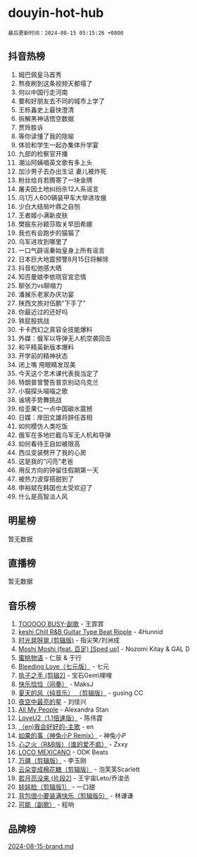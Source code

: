 # douyin-hot-hub

`最后更新时间：2024-08-15 05:15:26 +0800`

## 抖音热榜

1. 姆巴佩皇马首秀
1. 熬夜刷到这条视频天都塌了
1. 何以中国行走河南
1. 要和好朋友去不同的城市上学了
1. 王栎鑫史上最快澄清
1. 拆解黑神话悟空数据
1. 贾玲胜诉
1. 等你读懂了我的隐喻
1. 体验和学生一起办集体升学宴
1. 九部的检察官开播
1. 潮汕阿姨唱英文歌有多上头
1. 加沙男子去办出生证 妻儿被炸死
1. 粉丝给肖若腾寄了一块金牌
1. 屠夫因土地纠纷杀12人系谣言
1. 乌1万人600辆装甲车大举进攻俄
1. 少白大结局叶鼎之自刎
1. 王者姬小满新皮肤
1. 樊振东孙颖莎取关早田希娜
1. 我也有会跑步的猫猫了
1. 乌军进攻到哪里了
1. 一口气辟谣秦始皇身上所有谣言
1. 日本巨大地震预警8月15日将解除
1. 抖音松弛感大晒
1. 知否曼娘李依晓官宣恋情
1. 聊张力vs聊缩力
1. 潘展乐老家办庆功宴
1. 陕西文旅对伍鹏“下手了”
1. 你最近过的还好吗
1. 铁屁股挑战
1. 卡卡西幻之真容全技能爆料
1. 外媒：俄军以导弹无人机空袭回击
1. 和平精英新版本爆料
1. 开学前的精神状态
1. 闭上嘴 用眼睛发现美
1. 今天这个艺术课代表我当定了
1. 特朗普曾警告普京别动乌克兰
1. 小猫探头喵喵之歌
1. 谧境手势舞挑战
1. 给歪果仁一点中国碳水震撼
1. 日媒：岸田文雄将辞任首相
1. 如何模仿人类吃饭
1. 俄军在多地拦截乌军无人机和导弹
1. 如何看待王自如被限高
1. 西瓜变装劈开了我的心房
1. 这是我的“闪亮”老爸
1. 用反方向的钟留住假期第一天
1. 被热力波穿搭甜到了
1. 申裕斌在韩国也太受欢迎了
1. 什么是高智淡人风

## 明星榜

暂无数据

## 直播榜

暂无数据

## 音乐榜

1. [TOOOOO BUSY-副歌](https://sf6-cdn-tos.douyinstatic.com/obj/tos-cn-ve-2774/o0fmjGZetNDjSM5EimFs2QlzBg30YgByJMRQrC) - 王霏霏
1. [keshi Chill R&B Guitar Type Beat Ripple](https://sf3-cdn-tos.douyinstatic.com/obj/tos-cn-ve-2774/okQIfmitAB3HpgZQo0YCEFEACcDhQngn0fkFIC) - 4Hunnid
1. [时光晃呀晃 (剪辑版)](https://sf5-hl-cdn-tos.douyinstatic.com/obj/tos-cn-ve-2774/o8ACeQem3gwI1x3GIYGAfKG0LJebKFRJDwRwyW) - 指尖笑/刘洲成
1. [Moshi Moshi (feat. 百足) [Sped up]](https://sf5-hl-cdn-tos.douyinstatic.com/obj/tos-cn-ve-2774/ocCPFQcXJLeroaIdQLIGAoeeYM3OAUYGDguHXz) - Nozomi Kitay & GAL D
1. [蜜桃物语](https://sf6-cdn-tos.douyinstatic.com/obj/tos-cn-ve-2774/oIhOSCZtIACtYU4XQkngiW9kCBfVD1Fz9IYeqL) - 仁辰 & 于行
1. [Bleeding Love（七元版）](https://sf5-hl-cdn-tos.douyinstatic.com/obj/tos-cn-ve-2774/oEgC9eZFHQ1MfSRnrfkzFp8AayDWqAQMABBgUs) - 七元
1. [执子之手 (剪辑2)](https://sf5-hl-cdn-tos.douyinstatic.com/obj/tos-cn-ve-2774/oUoZLQjCc31XzqsBnBQUNgeKtYPBcgbFDwtfcu) - 宝石Gem\哩哩
1. [快乐恰恰（间奏）](https://sf5-hl-cdn-tos.douyinstatic.com/obj/tos-cn-ve-2774/oMesum3HvWQXJxuMFeVYzf54o2QzH5aEBPOCAn) - MaksJ
1. [夏天的风（纯音乐） （剪辑版）](https://sf5-hl-cdn-tos.douyinstatic.com/obj/tos-cn-ve-2774/oUzLjBZZFQAoNRmGokEeD5zfQCObp6UeFAnTa6) - gusing CC
1. [夜空中最亮的星](https://sf5-hl-cdn-tos.douyinstatic.com/obj/tos-cn-ve-2774/o4IfgGwqqnFeXEMGaS8JBzJAdayAaCeoxqbjCD) - 刘佳兴
1. [All My People](https://sf5-hl-cdn-tos.douyinstatic.com/obj/tos-cn-ve-2774/c7773e6b7c3f4bd9b26cd85b0cfa4eff) - Alexandra Stan
1. [LoveU2（1.1倍速版）](https://sf5-hl-cdn-tos.douyinstatic.com/obj/tos-cn-ve-2774/oQMeDffLaEmgMwgCOEMAFCI6INzoFPgWdD0rsa) - 陈伟霆
1. [（en)我会好好的-主歌](https://sf3-cdn-tos.douyinstatic.com/obj/tos-cn-ve-2774/oUrYpIdrvCbA8m8yAZjbMWjUkL6tiinWMkBTs) - en
1. [如果的事（神兔小P Remix）](https://sf5-hl-cdn-tos.douyinstatic.com/obj/tos-cn-ve-2774/okHtAffz3g4ZB0BMQn9iC9BC6AciI3xCmgQTqt) - 神兔小P
1. [心之火（R&B版）（谁的爱不疯）](https://sf5-hl-cdn-tos.douyinstatic.com/obj/tos-cn-ve-2774/okemkEDaIBBE3OosftCgMxlFkLQZRw37t36ZQv) - Zxxy
1. [LOCO MEXICANO](https://sf5-hl-cdn-tos.douyinstatic.com/obj/tos-cn-ve-2774/owxVoxJorA4ILBfsMAjU6t7O1xW9w0tS7EYzh6) - ODK Beats
1. [万疆（剪辑版）](https://sf5-hl-cdn-tos.douyinstatic.com/obj/tos-cn-ve-2774/ooG7oVgFlDTelKCjCsTTobQvbdtj1BBQXnfZd8) - 李玉刚
1. [云朵变成棉花糖（剪辑版）](https://sf5-hl-cdn-tos.douyinstatic.com/obj/tos-cn-ve-2774/o8LC84GQLALFfXeyJmh8KE61byVQYMMeAZLfEI) - 泡芙芙Scarlett
1. [若月亮没来 (片段2)](https://sf5-hl-cdn-tos.douyinstatic.com/obj/tos-cn-ve-2774/ocQavLLjkCOeDxGyYeIMGgNAIwJ0QXE1Ve3Fzv) - 王宇宙Leto/乔浚丞
1. [娃娃脸（剪辑版1）](https://sf3-cdn-tos.douyinstatic.com/obj/tos-cn-ve-2774/oIimSCgQoNUePTAZ1Ba7TeADY4KetGYsVFeaaB) - 一口甜
1. [背包很小要装满快乐（剪辑版5）](https://sf5-hl-cdn-tos.douyinstatic.com/obj/tos-cn-ve-2774/oUqSJIiBjw2pxsBAiQRmkbZGJrlGCMBPpIW90) - 林谦谦
1. [可能（副歌）](https://sf5-hl-cdn-tos.douyinstatic.com/obj/tos-cn-ve-2774/cde1731888894259b333569393c2fb51) - 程响

## 品牌榜

[2024-08-15-brand.md](2024-08-15-brand.md)

